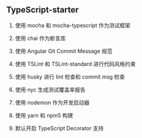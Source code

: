 ## TypeScript-starter

1. 使用 mocha 和 mocha-typescript 作为测试框架

2. 使用 chai 作为断言库

3. 使用 Angular Git Commit Message 规范

4. 使用 TSLint 和 TSLint-standard 进行代码风格约束

5. 使用 husky 进行 lint 检查和 commit msg 检查

6. 使用 nyc 生成测试覆盖率报告

7. 使用 nodemon 作为开发启动器

8. 使用 yarn 和 npm5 构建

9. 默认开启 TypeScript Decorator 支持
